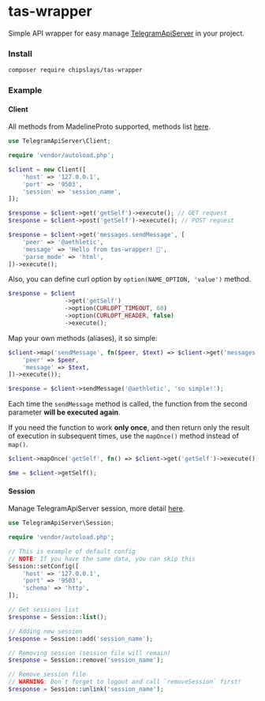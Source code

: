 # tas-wrapper
Simple API wrapper for easy manage [TelegramApiServer](https://github.com/xtrime-ru/TelegramApiServer) in your project.

### Install 
```bash
composer require chipslays/tas-wrapper
```

### Example

#### Client
All methods from MadelineProto supported, methods list [here](https://docs.madelineproto.xyz/API_docs/methods/).

```php
use TelegramApiServer\Client;

require 'vendor/autoload.php';

$client = new Client([
    'host' => '127.0.0.1',
    'port' => '9503',
    'session' => 'session_name',
]);

$response = $client->get('getSelf')->execute(); // GET request
$response = $client->post('getSelf')->execute(); // POST request

$response = $client->get('messages.sendMessage', [
    'peer' => '@aethletic',
    'message' => 'Hello from tas-wrapper! 👋',
    'parse_mode' => 'html',
])->execute();
```

Also, you can define curl option by `option(NAME_OPTION, 'value')` method.
```php
$response = $client
                ->get('getSelf')
                ->option(CURLOPT_TIMEOUT, 60)
                ->option(CURLOPT_HEADER, false)
                ->execute();
```

Map your own methods (aliases), it so simple:
```php
$client->map('sendMessage', fn($peer, $text) => $client->get('messages.sendMessage', [
    'peer' => $peer,
    'message' => $text,
])->execute());

$response = $client->sendMessage('@aethletic', 'so simple!');
```

Each time the `sendMessage` method is called, the function from the second parameter **will be executed again**.

If you need the function to work **only once**, and then return only the result of execution in subsequent times, use the `mapOnce()` method instead of `map()`.
```php
$client->mapOnce('getSelf', fn() => $client->get('getSelf')->execute());

$me = $client->getSelf();
```

#### Session
Manage TelegramApiServer session, more detail [here](https://github.com/xtrime-ru/TelegramApiServer#session-management).
```php
use TelegramApiServer\Session;

require 'vendor/autoload.php';

// This is example of default config
// NOTE: If you have the same data, you can skip this
Session::setConfig([
    'host' => '127.0.0.1',
    'port' => '9503',
    'schema' => 'http',
]);

// Get sessions list
$response = Session::list();

// Adding new session
$response = Session::add('session_name');

// Removing session (session file will remain)
$response = Session::remove('session_name');

// Remove session file
// WARNING: Don`t forget to logout and call `removeSession` first!
$response = Session::unlink('session_name');
```
